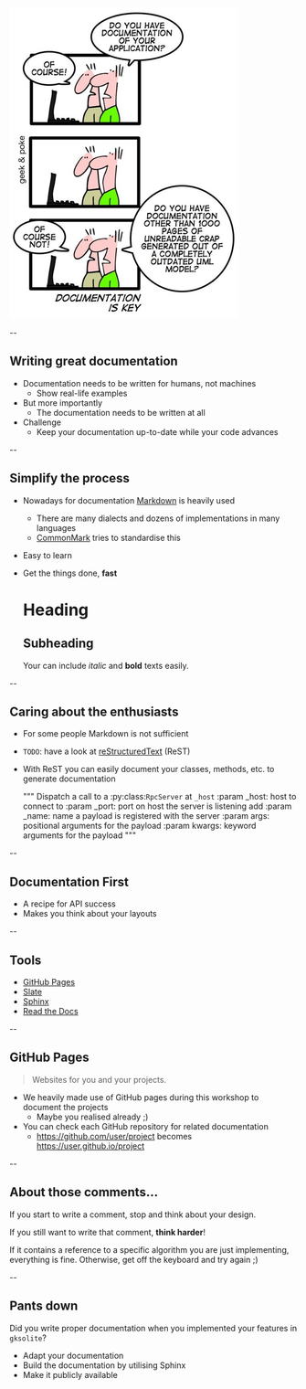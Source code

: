 ![Documentation is key](resources/documentation_key.jpg)

--

## Writing great documentation

* Documentation needs to be written for humans, not machines
    * Show real-life examples
* But more importantly
	* The documentation needs to be written at all
* Challenge <!-- .element: class="fragment" -->
    * Keep your documentation up-to-date while your code advances <!-- .element: class="fragment" -->

--

## Simplify the process

* Nowadays for documentation [Markdown](https://daringfireball.net/projects/markdown/syntax) is heavily used
	* There are many dialects and dozens of implementations in many languages
	* [CommonMark](http://commonmark.org) tries to standardise this
* Easy to learn
* Get the things done, **fast**


	# Heading

	## Subheading

	Your can include *italic* and **bold** texts easily.

--

## Caring about the enthusiasts

* For some people Markdown is not sufficient
* `TODO`: have a look at [reStructuredText](http://docutils.sourceforge.net/rst.html) (ReST)
* With ReST you can easily document your classes, methods, etc. to generate documentation


	"""
    Dispatch a call to a :py:class:`RpcServer` at ``_host``
    :param _host: host to connect to
    :param _port: port on host the server is listening add
    :param _name: name a payload is registered with the server
    :param args: positional arguments for the payload
    :param kwargs: keyword arguments for the payload
    """

--

## Documentation First

* A recipe for API success
* Makes you think about your layouts

--

## Tools

* [GitHub Pages](https://pages.github.com)
* [Slate](https://github.com/lord/slate)
* [Sphinx](https://www.sphinx-doc.org)
* [Read the Docs](https://readthedocs.org)

--

## GitHub Pages

> Websites for you and your projects.

* We heavily made use of GitHub pages during this workshop to document the projects
	* Maybe you realised already ;)
* You can check each GitHub repository for related documentation
	* https://github.com/user/project becomes https://user.github.io/project

--

## About those comments...

If you start to write a comment, stop and think about your design.

If you still want to write that comment, **think harder**!

If it contains a reference to a specific algorithm you are just implementing, everything is fine. Otherwise, get off the keyboard and try again ;)

--

## Pants down

Did you write proper documentation when you implemented your features in `gksolite`?

* Adapt your documentation
* Build the documentation by utilising Sphinx
* Make it publicly available
